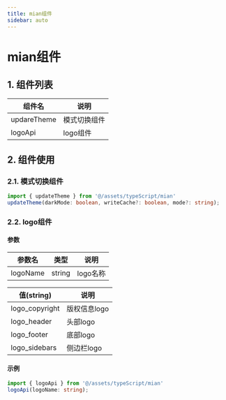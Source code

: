 ```yaml
---
title: mian组件
sidebar: auto
---
```


# mian组件

## 1. 组件列表
| 组件名 | 说明 | 
| ----- | ------- |
| updareTheme | 模式切换组件 |
| logoApi | logo组件 |

## 2. 组件使用

### 2.1. 模式切换组件
```typescript
import { updateTheme } from '@/assets/typeScript/mian'
updateTheme(darkMode: boolean, writeCache?: boolean, mode?: string);
```
### 2.2. logo组件
#### 参数
| 参数名 | 类型 | 说明 |
| ----- | ------- | ------- |
| logoName | string | logo名称 |

| 值(string)| 说明 |
| ------- | ------- |
| logo_copyright | 版权信息logo |
| logo_header | 头部logo |
| logo_footer  | 底部logo |
| logo_sidebars | 侧边栏logo |



#### 示例
```typescript
import { logoApi } from '@/assets/typeScript/mian'
logoApi(logoName: string);
```